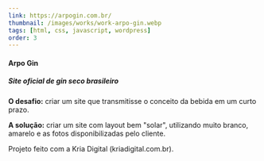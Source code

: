 ```yaml
---
link: https://arpogin.com.br/
thumbnail: /images/works/work-arpo-gin.webp
tags: [html, css, javascript, wordpress]
order: 3
---
```

#### Arpo Gin
##### Site oficial de gin seco brasileiro
**O desafio:** criar um site que transmitisse o conceito da bebida em um curto prazo.

**A solução:** criar um site com layout bem "solar", utilizando muito branco, amarelo e as fotos disponibilizadas pelo cliente.

Projeto feito com a Kria Digital (kriadigital.com.br).